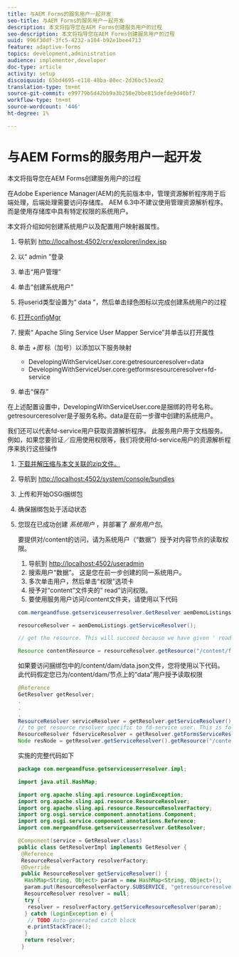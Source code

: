 ```yaml
---
title: 与AEM Forms的服务用户一起开发
seo-title: 与AEM Forms的服务用户一起开发
description: 本文将指导您在AEM Forms创建服务用户的过程
seo-description: 本文将指导您在AEM Forms创建服务用户的过程
uuid: 996f30df-3fc5-4232-a104-b92e1bee4713
feature: adaptive-forms
topics: development,administration
audience: implementer,developer
doc-type: article
activity: setup
discoiquuid: 65bd4695-e110-48ba-80ec-2d36bc53ead2
translation-type: tm+mt
source-git-commit: e99779b5d42bb9a3b258e2bbe815defde9d40bf7
workflow-type: tm+mt
source-wordcount: '446'
ht-degree: 1%

---
```



# 与AEM Forms的服务用户一起开发

本文将指导您在AEM Forms创建服务用户的过程

在Adobe Experience Manager(AEM)的先前版本中，管理资源解析程序用于后端处理，后端处理需要访问存储库。 AEM 6.3中不建议使用管理资源解析程序。而是使用存储库中具有特定权限的系统用户。

本文将介绍如何创建系统用户以及配置用户映射器属性。

1. 导航到 [http://localhost:4502/crx/explorer/index.jsp](http://localhost:4502/crx/explorer/index.jsp)
1. 以“ admin ”登录
1. 单击“用户管理”
1. 单击“创建系统用户”
1. 将userid类型设置为“ data ”，然后单击绿色图标以完成创建系统用户的过程
1. [打开configMgr](http://localhost:4502/system/console/configMgr)
1. 搜索“ Apache Sling Service User Mapper Service”并单击以打开属性
1. 单击 *+图* 标（加号）以添加以下服务映射

   * DevelopingWithServiceUser.core:getresourceresolver=data
   * DevelopingWithServiceUser.core:getformsresourceresolver=fd-service

1. 单击“保存”

在上述配置设置中，DevelopingWithServiceUser.core是捆绑的符号名称。 getresourceresolver是子服务名称。data是在前一步骤中创建的系统用户。

我们还可以代表fd-service用户获取资源解析程序。 此服务用户用于文档服务。 例如，如果您要验证／应用使用权限等，我们将使用fd-service用户的资源解析程序来执行这些操作

1. [下载并解压缩与本文关联的zip文件。](assets/developingwithserviceuser.zip)
1. 导航到 [http://localhost:4502/system/console/bundles](http://localhost:4502/system/console/bundles)
1. 上传和开始OSGi捆绑包
1. 确保捆绑包处于活动状态
1. 您现在已成功创建 *系统用户* ，并部署了 *服务用户包*。

   要提供对/content的访问，请为系统用户（“数据”）授予对内容节点的读取权限。

   1. 导航到 [http://localhost:4502/useradmin](http://localhost:4502/useradmin)
   1. 搜索用户“数据”。 这是您在前一步创建的同一系统用户。
   1. 多次单击用户，然后单击“权限”选项卡
   1. 授予对“content”文件夹的“ read”访问权限。
   1. 要使用服务用户访问/content文件夹，请使用以下代码

   ```java
   com.mergeandfuse.getserviceuserresolver.GetResolver aemDemoListings = sling.getService(com.mergeandfuse.getserviceuserresolver.GetResolver.class);
   
   resourceResolver = aemDemoListings.getServiceResolver();
   
   // get the resource. This will succeed because we have given ' read ' access to the content node
   
   Resource contentResource = resourceResolver.getResource("/content/forms/af/sandbox/abc.pdf");
   ```

   如果要访问捆绑包中的/content/dam/data.json文件，您将使用以下代码。 此代码假定您已为/content/dam/节点上的“data”用户授予读取权限

   ```java
   @Reference
   GetResolver getResolver;
   .
   .
   .
   ResourceResolver serviceResolver = getResolver.getServiceResolver();
   // to get resource resolver specific to fd-service user. This is for Document Services
   ResourceResolver fdserviceResolver = getResolver.getFormsServiceResolver();
   Node resNode = getResolver.getServiceResolver().getResource("/content/dam/data.json").adaptTo(Node.class);
   ```

   实施的完整代码如下

   ```java
   package com.mergeandfuse.getserviceuserresolver.impl;
   
   import java.util.HashMap;
   
   import org.apache.sling.api.resource.LoginException;
   import org.apache.sling.api.resource.ResourceResolver;
   import org.apache.sling.api.resource.ResourceResolverFactory;
   import org.osgi.service.component.annotations.Component;
   import org.osgi.service.component.annotations.Reference;
   import com.mergeandfuse.getserviceuserresolver.GetResolver;
   
   @Component(service = GetResolver.class)
   public class GetResolverImpl implements GetResolver {
    @Reference
    ResourceResolverFactory resolverFactory;
    @Override
    public ResourceResolver getServiceResolver() {
     HashMap<String, Object> param = new HashMap<String, Object>();
     param.put(ResourceResolverFactory.SUBSERVICE, "getresourceresolver");
     ResourceResolver resolver = null;
     try {
      resolver = resolverFactory.getServiceResourceResolver(param);
     } catch (LoginException e) {
      // TODO Auto-generated catch block
      e.printStackTrace();
     }
     return resolver;
    }
   ```

